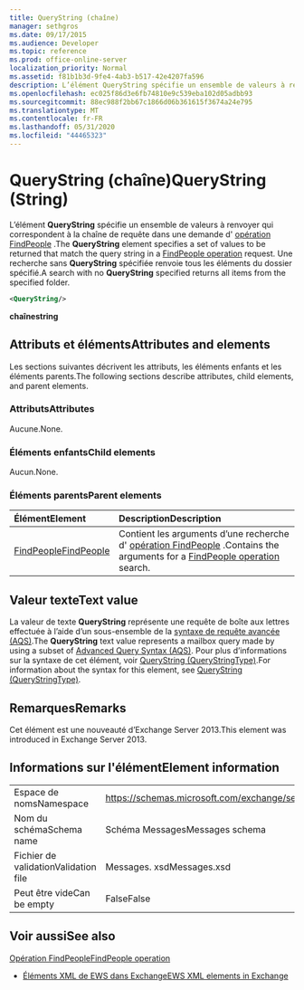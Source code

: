 ```yaml
---
title: QueryString (chaîne)
manager: sethgros
ms.date: 09/17/2015
ms.audience: Developer
ms.topic: reference
ms.prod: office-online-server
localization_priority: Normal
ms.assetid: f81b1b3d-9fe4-4ab3-b517-42e4207fa596
description: L’élément QueryString spécifie un ensemble de valeurs à renvoyer qui correspondent à la chaîne de requête dans une demande d’opération FindPeople. Une recherche sans QueryString spécifiée renvoie tous les éléments du dossier spécifié.
ms.openlocfilehash: ec025f86d3e6fb74810e9c539eba102d05adbb93
ms.sourcegitcommit: 88ec988f2bb67c1866d06b361615f3674a24e795
ms.translationtype: MT
ms.contentlocale: fr-FR
ms.lasthandoff: 05/31/2020
ms.locfileid: "44465323"
---
```

# <a name="querystring-string"></a><span data-ttu-id="66f6d-104">QueryString (chaîne)</span><span class="sxs-lookup"><span data-stu-id="66f6d-104">QueryString (String)</span></span>

<span data-ttu-id="66f6d-105">L’élément **QueryString** spécifie un ensemble de valeurs à renvoyer qui correspondent à la chaîne de requête dans une demande d' [opération FindPeople](findpeople-operation.md) .</span><span class="sxs-lookup"><span data-stu-id="66f6d-105">The **QueryString** element specifies a set of values to be returned that match the query string in a [FindPeople operation](findpeople-operation.md) request.</span></span> <span data-ttu-id="66f6d-106">Une recherche sans **QueryString** spécifiée renvoie tous les éléments du dossier spécifié.</span><span class="sxs-lookup"><span data-stu-id="66f6d-106">A search with no **QueryString** specified returns all items from the specified folder.</span></span> 
  
```XML
<QueryString/> 
```

 <span data-ttu-id="66f6d-107">**chaîne**</span><span class="sxs-lookup"><span data-stu-id="66f6d-107">**string**</span></span>
## <a name="attributes-and-elements"></a><span data-ttu-id="66f6d-108">Attributs et éléments</span><span class="sxs-lookup"><span data-stu-id="66f6d-108">Attributes and elements</span></span>

<span data-ttu-id="66f6d-109">Les sections suivantes décrivent les attributs, les éléments enfants et les éléments parents.</span><span class="sxs-lookup"><span data-stu-id="66f6d-109">The following sections describe attributes, child elements, and parent elements.</span></span>
  
### <a name="attributes"></a><span data-ttu-id="66f6d-110">Attributs</span><span class="sxs-lookup"><span data-stu-id="66f6d-110">Attributes</span></span>

<span data-ttu-id="66f6d-111">Aucune.</span><span class="sxs-lookup"><span data-stu-id="66f6d-111">None.</span></span>
  
### <a name="child-elements"></a><span data-ttu-id="66f6d-112">Éléments enfants</span><span class="sxs-lookup"><span data-stu-id="66f6d-112">Child elements</span></span>

<span data-ttu-id="66f6d-113">Aucun.</span><span class="sxs-lookup"><span data-stu-id="66f6d-113">None.</span></span>
  
### <a name="parent-elements"></a><span data-ttu-id="66f6d-114">Éléments parents</span><span class="sxs-lookup"><span data-stu-id="66f6d-114">Parent elements</span></span>

|<span data-ttu-id="66f6d-115">**Élément**</span><span class="sxs-lookup"><span data-stu-id="66f6d-115">**Element**</span></span>|<span data-ttu-id="66f6d-116">**Description**</span><span class="sxs-lookup"><span data-stu-id="66f6d-116">**Description**</span></span>|
|:-----|:-----|
|[<span data-ttu-id="66f6d-117">FindPeople</span><span class="sxs-lookup"><span data-stu-id="66f6d-117">FindPeople</span></span>](findpeople.md) <br/> |<span data-ttu-id="66f6d-118">Contient les arguments d’une recherche d' [opération FindPeople](findpeople-operation.md) .</span><span class="sxs-lookup"><span data-stu-id="66f6d-118">Contains the arguments for a [FindPeople operation](findpeople-operation.md) search.</span></span>  <br/> |
   
## <a name="text-value"></a><span data-ttu-id="66f6d-119">Valeur texte</span><span class="sxs-lookup"><span data-stu-id="66f6d-119">Text value</span></span>

<span data-ttu-id="66f6d-120">La valeur de texte **QueryString** représente une requête de boîte aux lettres effectuée à l’aide d’un sous-ensemble de la [syntaxe de requête avancée (AQS)](https://msdn.microsoft.com/library/aa965711%28VS.85%29.aspx).</span><span class="sxs-lookup"><span data-stu-id="66f6d-120">The **QueryString** text value represents a mailbox query made by using a subset of [Advanced Query Syntax (AQS)](https://msdn.microsoft.com/library/aa965711%28VS.85%29.aspx).</span></span> <span data-ttu-id="66f6d-121">Pour plus d’informations sur la syntaxe de cet élément, voir [QueryString (QueryStringType)](querystring-querystringtype.md).</span><span class="sxs-lookup"><span data-stu-id="66f6d-121">For information about the syntax for this element, see [QueryString (QueryStringType)](querystring-querystringtype.md).</span></span>
  
## <a name="remarks"></a><span data-ttu-id="66f6d-122">Remarques</span><span class="sxs-lookup"><span data-stu-id="66f6d-122">Remarks</span></span>

<span data-ttu-id="66f6d-123">Cet élément est une nouveauté d’Exchange Server 2013.</span><span class="sxs-lookup"><span data-stu-id="66f6d-123">This element was introduced in Exchange Server 2013.</span></span>
  
## <a name="element-information"></a><span data-ttu-id="66f6d-124">Informations sur l'élément</span><span class="sxs-lookup"><span data-stu-id="66f6d-124">Element information</span></span>

|||
|:-----|:-----|
|<span data-ttu-id="66f6d-125">Espace de noms</span><span class="sxs-lookup"><span data-stu-id="66f6d-125">Namespace</span></span>  <br/> |https://schemas.microsoft.com/exchange/services/2006/messages  <br/> |
|<span data-ttu-id="66f6d-126">Nom du schéma</span><span class="sxs-lookup"><span data-stu-id="66f6d-126">Schema name</span></span>  <br/> |<span data-ttu-id="66f6d-127">Schéma Messages</span><span class="sxs-lookup"><span data-stu-id="66f6d-127">Messages schema</span></span>  <br/> |
|<span data-ttu-id="66f6d-128">Fichier de validation</span><span class="sxs-lookup"><span data-stu-id="66f6d-128">Validation file</span></span>  <br/> |<span data-ttu-id="66f6d-129">Messages. xsd</span><span class="sxs-lookup"><span data-stu-id="66f6d-129">Messages.xsd</span></span>  <br/> |
|<span data-ttu-id="66f6d-130">Peut être vide</span><span class="sxs-lookup"><span data-stu-id="66f6d-130">Can be empty</span></span>  <br/> |<span data-ttu-id="66f6d-131">False</span><span class="sxs-lookup"><span data-stu-id="66f6d-131">False</span></span>  <br/> |
   
## <a name="see-also"></a><span data-ttu-id="66f6d-132">Voir aussi</span><span class="sxs-lookup"><span data-stu-id="66f6d-132">See also</span></span>



[<span data-ttu-id="66f6d-133">Opération FindPeople</span><span class="sxs-lookup"><span data-stu-id="66f6d-133">FindPeople operation</span></span>](findpeople-operation.md)


- [<span data-ttu-id="66f6d-134">Éléments XML de EWS dans Exchange</span><span class="sxs-lookup"><span data-stu-id="66f6d-134">EWS XML elements in Exchange</span></span>](ews-xml-elements-in-exchange.md)

